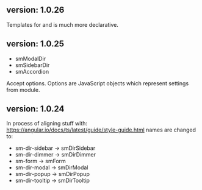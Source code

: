 ## version: 1.0.26

Templates for <sm-card> and <sm-accordion> is much more declarative.

## version: 1.0.25

- smModalDir
- smSidebarDir
- smAccordion

Accept options. Options are JavaScript objects which represent settings from module.

## version: 1.0.24

In process of aligning stuff with: https://angular.io/docs/ts/latest/guide/style-guide.html names are changed to:

- sm-dir-sidebar -> smDirSidebar
- sm-dir-dimmer -> smDirDimmer
- sm-form -> smForm
- sm-dir-modal -> smDirModal
- sm-dir-popup -> smDirPopup
- sm-dir-tooltip -> smDirTooltip